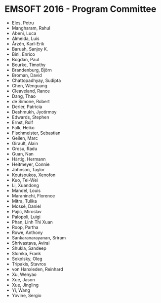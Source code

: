 # EMSOFT 2016 - Program Committee
* Eles, Petru
* Mangharam, Rahul
* Abeni, Luca
* Almeida, Luis
* Årzén, Karl-Erik
* Baruah, Sanjoy K.
* Bini, Enrico
* Bogdan, Paul
* Bourke, Timothy
* Brandenburg, Björn
* Broman, David
* Chattopadhyay, Sudipta
* Chen, Wenguang
* Cleaveland, Rance
* Dang, Thao
* de Simone, Robert
* Derler, Patricia
* Deshmukh, Jyotirmoy
* Edwards, Stephen
* Ernst, Rolf
* Falk, Heiko
* Fischmeister, Sebastian
* Geilen, Marc
* Girault, Alain
* Grosu, Radu
* Guan, Nan
* Härtig, Hermann
* Heitmeyer, Connie
* Johnson, Taylor
* Koutsoukos, Xenofon
* Kuo, Tei-Wei
* Li, Xuandong
* Mandel, Louis
* Maraninchi, Florence
* Mitra, Tulika
* Mossé, Daniel
* Pajic, Miroslav
* Palopoli, Luigi
* Phan, Linh Thi Xuan
* Roop, Partha
* Rowe, Anthony
* Sankaranarayanan, Sriram
* Shrivastava, Aviral
* Shukla, Sandeep
* Slomka, Frank
* Sokolsky, Oleg
* Tripakis, Stavros
* von Hanxleden, Reinhard
* Xu, Wenyao
* Xue, Jason
* Xue, Jingling
* Yi, Wang
* Yovine, Sergio
